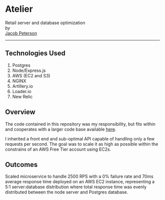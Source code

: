 # Atelier
Retail server and database optimization \
*by*\
[Jacob Peterson](https://github.com/JacobWPeterson)

---

## Technologies Used
1. Postgres
2. Node/Express.js
3. AWS (EC2 and S3)
4. NGINX
5. Artillery.io
6. Loader.io
7. New Relic

## Overview
The code contained in this repository was my responsibility, but fits within and cooperates with a larger code base available [here](https://github.com/MMSDC).

I inherited a front end and sub-optimal API capable of handling only a few requests per second. The goal was to scale it as high as possible within the constrains of an AWS Free Tier account using EC2s.

## Outcomes

Scaled microservice to handle 2500 RPS with a 0% failure rate and 70ms average response time deployed on an AWS EC2 instance, representing a 5:1 server:database distribution where total response time was evenly distributed between the node server and Postgres database.
